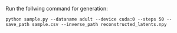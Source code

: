 Run the follwing command for generation:

```
python sample.py --dataname adult --device cuda:0 --steps 50 --save_path sample.csv --inverse_path reconstructed_latents.npy
```
